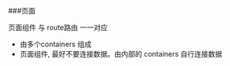 ###页面
<p>页面组件 与 route路由 一一对应</p>
<ul>
    <li>由多个containers 组成</li>
    <li>页面组件, 最好不要连接数据。由内部的 containers 自行连接数据</li>
</ul>